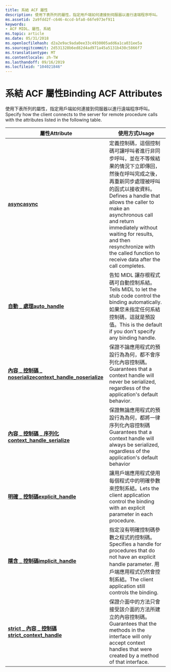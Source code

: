 ```yaml
---
title: 系結 ACF 屬性
description: 使用下表所列的屬性，指定用戶端如何連接到伺服器以進行遠端程序呼叫。
ms.assetid: 2a9fdd2f-c646-4ccd-bfa8-66fe973ef911
keywords:
- ACF MIDL、屬性、系結
ms.topic: article
ms.date: 05/31/2018
ms.openlocfilehash: d2a2e9ac9ada0ee33c4930005add6a1ca031ee5a
ms.sourcegitcommit: 2d531328b6ed82d4ad971a45a5131b430c5866f7
ms.translationtype: MT
ms.contentlocale: zh-TW
ms.lasthandoff: 09/16/2019
ms.locfileid: "104021846"
---
```

# <a name="binding-acf-attributes"></a><span data-ttu-id="e6fcb-104">系結 ACF 屬性</span><span class="sxs-lookup"><span data-stu-id="e6fcb-104">Binding ACF Attributes</span></span>

<span data-ttu-id="e6fcb-105">使用下表所列的屬性，指定用戶端如何連接到伺服器以進行遠端程序呼叫。</span><span class="sxs-lookup"><span data-stu-id="e6fcb-105">Specify how the client connects to the server for remote procedure calls with the attributes listed in the following table.</span></span>



| <span data-ttu-id="e6fcb-106">屬性</span><span class="sxs-lookup"><span data-stu-id="e6fcb-106">Attribute</span></span>                                                          | <span data-ttu-id="e6fcb-107">使用方式</span><span class="sxs-lookup"><span data-stu-id="e6fcb-107">Usage</span></span>                                                                                                                                                                                                              |
|--------------------------------------------------------------------|--------------------------------------------------------------------------------------------------------------------------------------------------------------------------------------------------------------------|
| [<span data-ttu-id="e6fcb-108">**async**</span><span class="sxs-lookup"><span data-stu-id="e6fcb-108">**async**</span></span>](async.md)                                             | <span data-ttu-id="e6fcb-109">定義控制碼，這個控制碼可讓呼叫者進行非同步呼叫，並在不等候結果的情況下立即傳回，然後在呼叫完成之後，再重新同步處理被呼叫的函式以接收資料。</span><span class="sxs-lookup"><span data-stu-id="e6fcb-109">Defines a handle that allows the caller to make an asynchronous call and return immediately without waiting for results, and then resynchronize with the called function to receive data after the call completes.</span></span> |
| [<span data-ttu-id="e6fcb-110">**自動 \_ 處理**</span><span class="sxs-lookup"><span data-stu-id="e6fcb-110">**auto\_handle**</span></span>](auto-handle.md)                                | <span data-ttu-id="e6fcb-111">告知 MIDL 讓存根程式碼可自動控制系結。</span><span class="sxs-lookup"><span data-stu-id="e6fcb-111">Tells MIDL to let the stub code control the binding automatically.</span></span> <span data-ttu-id="e6fcb-112">如果您未指定任何系結控制碼，這就是預設值。</span><span class="sxs-lookup"><span data-stu-id="e6fcb-112">This is the default if you don't specify any binding handle.</span></span>                                                                                    |
| [<span data-ttu-id="e6fcb-113">**內容 \_ 控制碼 \_ noserialize**</span><span class="sxs-lookup"><span data-stu-id="e6fcb-113">**context\_handle\_noserialize**</span></span>](context-handle-noserialize.md) | <span data-ttu-id="e6fcb-114">保證不論應用程式的預設行為為何，都不會序列化內容控制碼。</span><span class="sxs-lookup"><span data-stu-id="e6fcb-114">Guarantees that a context handle will never be serialized, regardless of the application's default behavior.</span></span>                                                                                                       |
| [<span data-ttu-id="e6fcb-115">**內容 \_ 控制碼 \_ 序列化**</span><span class="sxs-lookup"><span data-stu-id="e6fcb-115">**context\_handle\_serialize**</span></span>](context-handle-serialize.md)     | <span data-ttu-id="e6fcb-116">保證無論應用程式的預設行為為何，都將一律序列化內容控制碼</span><span class="sxs-lookup"><span data-stu-id="e6fcb-116">Guarantees that a context handle will always be serialized, regardless of the application's default behavior</span></span>                                                                                                       |
| [<span data-ttu-id="e6fcb-117">**明確 \_ 控制碼**</span><span class="sxs-lookup"><span data-stu-id="e6fcb-117">**explicit\_handle**</span></span>](explicit-handle.md)                        | <span data-ttu-id="e6fcb-118">讓用戶端應用程式使用每個程式中的明確參數來控制系結。</span><span class="sxs-lookup"><span data-stu-id="e6fcb-118">Lets the client application control the binding with an explicit parameter in each procedure.</span></span>                                                                                                                      |
| [<span data-ttu-id="e6fcb-119">**隱含 \_ 控制碼**</span><span class="sxs-lookup"><span data-stu-id="e6fcb-119">**implicit\_handle**</span></span>](implicit-handle.md)                        | <span data-ttu-id="e6fcb-120">指定沒有明確控制碼參數之程式的控制碼。</span><span class="sxs-lookup"><span data-stu-id="e6fcb-120">Specifies a handle for procedures that do not have an explicit handle parameter.</span></span> <span data-ttu-id="e6fcb-121">用戶端應用程式仍然會控制系結。</span><span class="sxs-lookup"><span data-stu-id="e6fcb-121">The client application still controls the binding.</span></span>                                                                                |
| [<span data-ttu-id="e6fcb-122">**strict \_ 內容 \_ 控制碼**</span><span class="sxs-lookup"><span data-stu-id="e6fcb-122">**strict\_context\_handle**</span></span>](strict-context-handle.md)           | <span data-ttu-id="e6fcb-123">保證介面中的方法只會接受該介面的方法所建立的內容控制碼。</span><span class="sxs-lookup"><span data-stu-id="e6fcb-123">Guarantees that the methods in the interface will only accept context handles that were created by a method of that interface.</span></span>                                                                                     |



 

 

 




